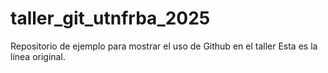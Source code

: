 # taller_git_utnfrba_2025
Repositorio de ejemplo para mostrar el uso de Github en el taller
Esta es la línea original.
